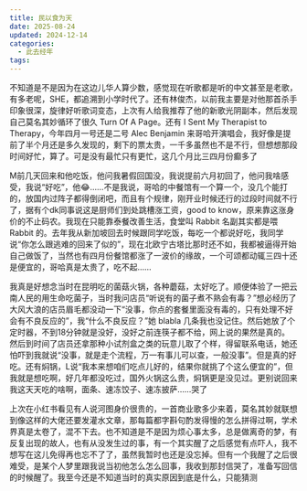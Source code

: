 ```yaml
---
title: 民以食为天
date: 2025-08-24
updated: 2024-12-14
categories:
  - 此去经年
tags:
---
```



不知道是不是因为在这边儿华人算少数，感觉现在听歌都是听的中文甚至是老歌，有多老呢，SHE，都追溯到小学时代了。还有林俊杰，以前我主要是对他那首杀手印象很深，旋律好听歌词变态，上次有人给我推荐了他的新歌光阴副本，然后发现自己莫名其妙循环了很久 Turn Of A Page。还有 I Sent My Therapist to Therapy，今年四月一号还是二号 Alec Benjamin 来哥哈开演唱会，我好像是提前了半个月还是多久发现的，剩下的票太贵，一千多虽然也不是不行，但想想那段时间好忙，算了。可是没有最忙只有更忙，这几个月比三四月份癫多了

M前几天回来和他吃饭，他问我暑假回国没，我说提前六月初回了，他问我啥感受，我说“好吃”，他😂……不是我说，哥哈的中餐馆有一个算一个，没几个能打的，放国内过阵子都得倒闭吧，而且有个规律，刚开业时候还行的过段时间就不行了，据有个dk同事说这是厨师们到处跳槽涨工资，good to know，原来靠这涨身价的不止码农。我现在只能靠泰餐改善生活，食堂叫 Rabbit 名副其实都是喂 Rabbit 的。去年我从新加坡回去时候跟同学吃饭，每吃一个都说好吃，我同学说“你怎么跟逃难的回来了似的”，现在北欧宁古塔比那时还不如，我都被逼得开始自己做饭了，当然也有四月份餐馆都涨了一波价的缘故，一个可颂都动辄三四十还是便宜的，哥哈真是太贵了，吃不起……

我真是好想念当时在昆明吃的菌菇火锅，各种蘑菇，太好吃了。顺便体验了一把云南人民的用生命吃菌子，当时我问店员“听说有的菌子煮不熟会有毒？”想必经历了大风大浪的店员眉毛都没动一下“没事，你点的套餐里面没有毒的，只有处理不好会有不良反应的”，我“什么不良反应？”她 blabla 几条我也没记住。然后她放了个定时器，不到18分钟就是没好，没好之前连筷子都不给，网上说的果然是真的。然后到时间了店员还拿那种小试剂盒之类的玩意儿取了个样，得留联系电话，她还怕吓到我就说“没事，就是走个流程，万一有事儿可以查，一般没事”。但是真的好吃。还有焖锅，L说“我本来想咱们吃点儿好的，结果你就挑了个这么便宜的”，但我就是想吃啊，好几年都没吃过，国外火锅这么贵，焖锅更是没见过。更别说回来我这天天吃的啥啊，面条、速冻饺子、速冻披萨……哭了

上次在小红书看见有人说河图身价很贵的，一首商业歌多少来着，莫名其妙就联想到像这样的大佬还要发灌水文章，那每篇都字斟句酌发得慢的怎么拼得过啊，学术界真是太卷了，混不下去。也不知道是不是因为烦心事太多，总是做离奇的梦，有反复出现的故人，也有从没发生过的事，有一个其实醒了之后感觉有点吓人，我不想写在这儿免得再也忘不了了，虽然我暂时也还是没忘掉。但有一个我醒了之后很难受，是某个人梦里跟我说当初他怎么怎么回事，我收到那封信哭了，准备写回信的时候醒了。我至今还是不知道当时的真实原因到底是什么，只能猜测

<!-- 速冻披萨……哭了 闻者伤心见者落泪 连眉毛 -->
<!-- 有时候我觉得我的直觉常常事后能被验证（当然也可能有很多不准的被忽略了），但我至今也不知道梦里的那个原因是不是当初的真实情况。我好像变成高敏感了 -->

